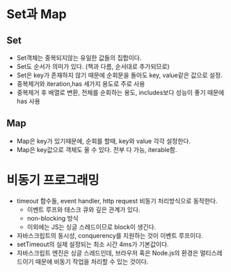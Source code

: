 # Set과 Map

## Set

  * Set객체는 중복되지않는 유일한 값들의 집합이다.
  * Set도 순서가 의미가 있다. (책과 다름, 순서대로 추가되므로)
  * Set은 key가 존재하지 않기 때문에 순회문을 돌아도 key, value같은 값으로 설정.
  * 중복제거와 iteration,has 세가지 용도로 주로 사용
  * 중복제거 후 배열로 변환, 전체를 순회하는 용도, includes보다 성능이 좋기 때문에 has 사용

## Map
  * Map은 key가 있기때문에, 순회를 할때, key와 value 각각 설정한다.
  * Map은 key값으로 객체도 올 수 있다. 전부 다 가능, iterable함.

# 비동기 프로그래밍

  * timeout 함수들, event handler, http request 비동기 처리방식으로 동작한다.
    * 이벤트 루프와 태스크 큐와 깊은 관계가 있다. 
    * non-blocking 방식
    * 이외에는 JS는 싱글 스레드이므로 block이 생긴다.
  * 자바스크립트의 동시성, conquerency를 지원하는 것이 이벤트 루프이다.
  * setTimeout의 실제 설정되는 최소 시간 4ms가 기본값이다.
  * 자바스크립트 엔진은 싱글 스레드인데, 브라우저 혹은 Node.js의 환경은 멀티스레드이기 때문에 비동기 작업을 처리할 수 있는 것이다.
  